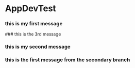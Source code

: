 # AppDevTest
### this is my first message
### this is the 3rd message
### this is my second message
### this is the first message from the secondary branch

